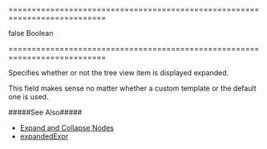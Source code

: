 ===========================================================================
<!--default-->false<!--/default-->
<!--type-->Boolean<!--/type-->
===========================================================================

<!--shortDescription-->
Specifies whether or not the tree view item is displayed expanded.
<!--/shortDescription-->

<!--fullDescription-->
This field makes sense no matter whether a custom template or the default one is used.

#####See Also#####
- [Expand and Collapse Nodes](/Documentation/Guide/Widgets/TreeView/Expand_and_Collapse_Nodes/)
- [expandedExpr](/Documentation/ApiReference/UI_Widgets/dxTreeView/Configuration/#expandedExpr)
<!--/fullDescription-->
